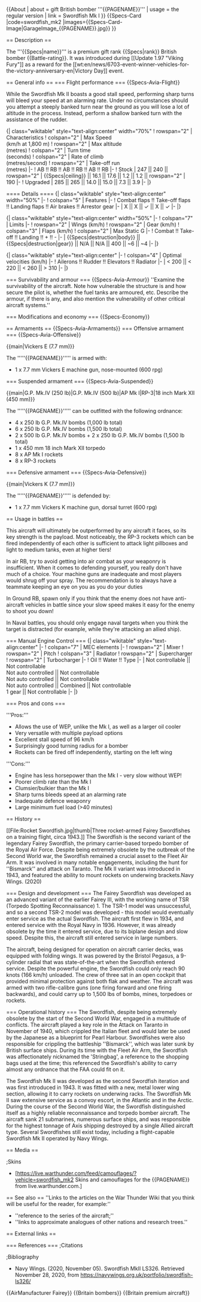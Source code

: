 {{About
| about = gift British bomber '''{{PAGENAME}}'''
| usage = the regular version
| link = Swordfish Mk I
}}
{{Specs-Card
|code=swordfish_mk2
|images={{Specs-Card-Image|GarageImage_{{PAGENAME}}.jpg}}
}}

== Description ==

<!-- ''In the description, the first part should be about the history of and the creation and combat usage of the aircraft, as well as its key features. In the second part, tell the reader about the aircraft in the game. Insert a screenshot of the vehicle, so that if the novice player does not remember the vehicle by name, he will immediately understand what kind of vehicle the article is talking about.'' -->

The '''{{Specs|name}}''' is a premium gift rank {{Specs|rank}} British bomber {{Battle-rating}}. It was introduced during [[Update 1.97 "Viking Fury"]] as a reward for the [[wt:en/news/6703-event-winner-vehicles-for-the-victory-anniversary-en|Victory Day]] event.

== General info ==
=== Flight performance ===
{{Specs-Avia-Flight}}

<!-- ''Describe how the aircraft behaves in the air. Speed, manoeuvrability, acceleration and allowable loads - these are the most important characteristics of the vehicle.'' -->

While the Swordfish Mk II boasts a good stall speed, performing sharp turns will bleed your speed at an alarming rate. Under no circumstances should you attempt a steeply banked turn near the ground as you will lose a lot of altitude in the process. Instead, perform a shallow banked turn with the assistance of the rudder.

{| class="wikitable" style="text-align:center" width="70%"
! rowspan="2" | Characteristics
! colspan="2" | Max Speed<br>(km/h at 1,800 m)
! rowspan="2" | Max altitude<br>(metres)
! colspan="2" | Turn time<br>(seconds)
! colspan="2" | Rate of climb<br>(metres/second)
! rowspan="2" | Take-off run<br>(metres)
|-
! AB !! RB !! AB !! RB !! AB !! RB
|-
! Stock
| 247 || 240 || rowspan="2" | {{Specs|ceiling}} || 16.1 || 17.6 || 1.2 || 1.2 || rowspan="2" | 190
|-
! Upgraded
| 285 || 265 || 14.0 || 15.0 || 7.3 || 3.9
|-
|}

==== Details ====
{| class="wikitable" style="text-align:center" width="50%"
|-
! colspan="5" | Features
|-
! Combat flaps !! Take-off flaps !! Landing flaps !! Air brakes !! Arrestor gear
|-
| X || X || ✓ || X || ✓ <!-- ✓ -->
|-
|}

{| class="wikitable" style="text-align:center" width="50%"
|-
! colspan="7" | Limits
|-
! rowspan="2" | Wings (km/h)
! rowspan="2" | Gear (km/h)
! colspan="3" | Flaps (km/h)
! colspan="2" | Max Static G
|-
! Combat !! Take-off !! Landing !! + !! -
|-
| {{Specs|destruction|body}} || {{Specs|destruction|gear}} || N/A || N/A || 400 || ~6 || ~4
|-
|}

{| class="wikitable" style="text-align:center"
|-
! colspan="4" | Optimal velocities (km/h)
|-
! Ailerons !! Rudder !! Elevators !! Radiator
|-
| < 200 || < 220 || < 260 || > 310
|-
|}

=== Survivability and armour ===
{{Specs-Avia-Armour}}
''Examine the survivability of the aircraft. Note how vulnerable the structure is and how secure the pilot is, whether the fuel tanks are armoured, etc. Describe the armour, if there is any, and also mention the vulnerability of other critical aircraft systems.''

=== Modifications and economy ===
{{Specs-Economy}}

== Armaments ==
{{Specs-Avia-Armaments}}
=== Offensive armament ===
{{Specs-Avia-Offensive}}

<!-- ''Describe the offensive armament of the aircraft, if any. Describe how effective the cannons and machine guns are in a battle, and also what belts or drums are better to use. If there is no offensive weaponry, delete this subsection.'' -->

{{main|Vickers E (7.7 mm)}}

The '''''{{PAGENAME}}''''' is armed with:

- 1 x 7.7 mm Vickers E machine gun, nose-mounted (600 rpg)

=== Suspended armament ===
{{Specs-Avia-Suspended}}

<!-- ''Describe the aircraft's suspended armament: additional cannons under the wings, bombs, rockets and torpedoes. This section is especially important for bombers and attackers. If there is no suspended weaponry remove this subsection.'' -->

{{main|G.P. Mk.IV (250 lb)|G.P. Mk.IV (500 lb)|AP Mk I|RP-3|18 inch Mark XII (450 mm)}}

The '''''{{PAGENAME}}''''' can be outfitted with the following ordnance:

- 4 x 250 lb G.P. Mk.IV bombs (1,000 lb total)
- 6 x 250 lb G.P. Mk.IV bombs (1,500 lb total)
- 2 x 500 lb G.P. Mk.IV bombs + 2 x 250 lb G.P. Mk.IV bombs (1,500 lb total)
- 1 x 450 mm 18 inch Mark XII torpedo
- 8 x AP Mk I rockets
- 8 x RP-3 rockets

=== Defensive armament ===
{{Specs-Avia-Defensive}}

<!-- ''Defensive armament with turret machine guns or cannons, crewed by gunners. Examine the number of gunners and what belts or drums are better to use. If defensive weaponry is not available, remove this subsection.'' -->

{{main|Vickers K (7.7 mm)}}

The '''''{{PAGENAME}}''''' is defended by:

- 1 x 7.7 mm Vickers K machine gun, dorsal turret (600 rpg)

== Usage in battles ==

<!-- ''Describe the tactics of playing in the aircraft, the features of using aircraft in a team and advice on tactics. Refrain from creating a "guide" - do not impose a single point of view, but instead, give the reader food for thought. Examine the most dangerous enemies and give recommendations on fighting them. If necessary, note the specifics of the game in different modes (AB, RB, SB).'' -->

This aircraft will ultimately be outperformed by any aircraft it faces, so its key strength is the payload. Most noticeably, the RP-3 rockets which can be fired independently of each other is sufficient to attack light pillboxes and light to medium tanks, even at higher tiers!

In air RB, try to avoid getting into air combat as your weaponry is insufficient. When it comes to defending yourself, you really don't have much of a choice. Your machine guns are inadequate and most players would shrug off your spray. The recommendation is to always have a teammate keeping an eye on you as you do your duties

In Ground RB, spawn only if you think that the enemy does not have anti-aircraft vehicles in battle since your slow speed makes it easy for the enemy to shoot you down!

In Naval battles, you should only engage naval targets when you think the target is distracted (for example, while they're attacking an allied ship).

=== Manual Engine Control ===
{| class="wikitable" style="text-align:center"
|-
! colspan="7" | MEC elements
|-
! rowspan="2" | Mixer
! rowspan="2" | Pitch
! colspan="3" | Radiator
! rowspan="2" | Supercharger
! rowspan="2" | Turbocharger
|-
! Oil !! Water !! Type
|-
| Not controllable || Not controllable<br>Not auto controlled || Not controllable<br>Not auto controlled || Not controllable<br>Not auto controlled || Combined || Not controllable<br>1 gear || Not controllable
|-
|}

=== Pros and cons ===

<!-- ''Summarise and briefly evaluate the vehicle in terms of its characteristics and combat effectiveness. Mark its pros and cons in the bulleted list. Try not to use more than 6 points for each of the characteristics. Avoid using categorical definitions such as "bad", "good" and the like - use substitutions with softer forms such as "inadequate" and "effective".'' -->

'''Pros:'''

- Allows the use of WEP, unlike the Mk I, as well as a larger oil cooler
- Very versatile with multiple payload options
- Excellent stall speed of 96 km/h
- Surprisingly good turning radius for a bomber
- Rockets can be fired off independently, starting on the left wing

'''Cons:'''

- Engine has less horsepower than the Mk I - very slow without WEP!
- Poorer climb rate than the Mk I
- Clumsier/bulkier than the Mk I
- Sharp turns bleeds speed at an alarming rate
- Inadequate defence weaponry
- Large minimum fuel load (>40 minutes)

== History ==

<!-- ''Describe the history of the creation and combat usage of the aircraft in more detail than in the introduction. If the historical reference turns out to be too long, take it to a separate article, taking a link to the article about the vehicle and adding a block "/History" (example: <nowiki>https://wiki.warthunder.com/(Vehicle-name)/History</nowiki>) and add a link to it here using the <code>main</code> template. Be sure to reference text and sources by using <code><nowiki><ref></ref></nowiki></code>, as well as adding them at the end of the article with <code><nowiki><references /></nowiki></code>. This section may also include the vehicle's dev blog entry (if applicable) and the in-game encyclopedia description (under <code><nowiki>=== In-game description ===</nowiki></code>, also if applicable).'' -->

[[File:Rocket Swordfish.jpg|thumb|Three rocket-armed Fairey Swordfishes on a training flight, circa 1943.]]
The Swordfish is the second variant of the legendary Fairey Swordfish, the primary carrier-based torpedo bomber of the Royal Air Force. Despite being extremely obsolete by the outbreak of the Second World war, the Swordfish remained a crucial asset to the Fleet Air Arm. It was involved in many notable engagements, including the hunt for ''Bismarck'' and attack on Taranto. The Mk II variant was introduced in 1943, and featured the ability to mount rockets on underwing brackets.<ref name=":0">Navy Wings. (2020)</ref>

=== Design and development ===
The Fairey Swordfish was developed as an advanced variant of the earlier Fairey III, with the working name of TSR (Torpedo Spotting Reconnaissance) 1. The TSR-1 model was unsuccessful, and so a second TSR-2 model was developed - this model would eventually enter service as the actual Swordfish.<ref name=":0" /> The aircraft first flew in 1934, and entered service with the Royal Navy in 1936. However, it was already obsolete by the time it entered service, due to its biplane design and slow speed. Despite this, the aircraft still entered service in large numbers.

The aircraft, being designed for operation on aircraft carrier decks, was equipped with folding wings.<ref name=":0" /> It was powered by the Bristol Pegasus, a 9-cylinder radial that was state-of-the-art when the Swordfish entered service. Despite the powerful engine, the Swordfish could only reach 90 knots (166 km/h) unloaded.<ref name=":0" /> The crew of three sat in an open cockpit that provided minimal protection against both flak and weather. The aircraft was armed with two rifle-calibre guns (one firing forward and one firing backwards), and could carry up to 1,500 lbs of bombs, mines, torpedoes or rockets.<ref name=":0" />

=== Operational history ===
The Swordfish, despite being extremely obsolete by the start of the Second World War, engaged in a multitude of conflicts. The aircraft played a key role in the Attack on Taranto in November of 1940, which crippled the Italian fleet and would later be used by the Japanese as a blueprint for Pearl Harbour.<ref name=":0" /> Swordfishes were also responsible for crippling the battleship ''Bismarck'', which was later sunk by British surface ships. During its time with the Fleet Air Arm, the Swordfish was affectionately nicknamed the 'Stringbag', a reference to the shopping bags used at the time; this referenced the Swordfish's ability to carry almost any ordnance that the FAA could fit on it.<ref name=":0" />

The Swordfish Mk II was developed as the second Swordfish iteration and was first introduced in 1943. It was fitted with a new, metal lower wing section, allowing it to carry rockets on underwing racks.<ref name=":0" /> The Swordfish Mk II saw extensive service as a convoy escort, in the Atlantic and in the Arctic. During the course of the Second World War, the Swordfish distinguished itself as a highly reliable reconnaissance and torpedo bomber aircraft. The aircraft sank 21 submarines, numerous surface ships, and was responsible for the highest tonnage of Axis shipping destroyed by a single Allied aircraft type.<ref name=":0" /> Several Swordfishes still exist today, including a flight-capable Swordfish Mk II operated by Navy Wings.<ref name=":0" />

== Media ==

<!-- ''Excellent additions to the article would be video guides, screenshots from the game, and photos.'' -->

;Skins

- [https://live.warthunder.com/feed/camouflages/?vehicle=swordfish_mk2 Skins and camouflages for the {{PAGENAME}} from live.warthunder.com.]

== See also ==
''Links to the articles on the War Thunder Wiki that you think will be useful for the reader, for example:''

- ''reference to the series of the aircraft;''
- ''links to approximate analogues of other nations and research trees.''

== External links ==

<!-- ''Paste links to sources and external resources, such as:''
* ''topic on the official game forum;''
* ''other literature.'' -->

=== References ===
;Citations
<references />

;Bibliography

- Navy Wings. (2020, November 05). Swordfish MkII LS326. Retrieved November 28, 2020, from <nowiki>https://navywings.org.uk/portfolio/swordfish-ls326/</nowiki>

{{AirManufacturer Fairey}}
{{Britain bombers}}
{{Britain premium aircraft}}
